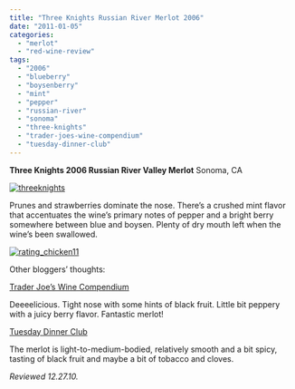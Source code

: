 ```yaml
---
title: "Three Knights Russian River Merlot 2006"
date: "2011-01-05"
categories: 
  - "merlot"
  - "red-wine-review"
tags: 
  - "2006"
  - "blueberry"
  - "boysenberry"
  - "mint"
  - "pepper"
  - "russian-river"
  - "sonoma"
  - "three-knights"
  - "trader-joes-wine-compendium"
  - "tuesday-dinner-club"
---
```


**Three Knights 2006 Russian River Valley Merlot** Sonoma, CA

[![](http://s3.amazonaws.com/thegourmez-wpmedia/2011/01/threeknights.jpg "threeknights")](http://s3.amazonaws.com/thegourmez-wpmedia/2011/01/threeknights.jpg)

Prunes and strawberries dominate the nose. There’s a crushed mint flavor that accentuates the wine’s primary notes of pepper and a bright berry somewhere between blue and boysen. Plenty of dry mouth left when the wine’s been swallowed.

[![](http://s3.amazonaws.com/thegourmez-wpmedia/2009/02/rating_chicken11.gif "rating_chicken11")](http://s3.amazonaws.com/thegourmez-wpmedia/2009/02/rating_chicken11.gif)

Other bloggers’ thoughts:

[Trader Joe’s Wine Compendium](http://traderjoeswine.blogspot.com/2009/04/2006-three-knights-merlot-699.html)

Deeeelicious. Tight nose with some hints of black fruit. Little bit peppery with a juicy berry flavor. Fantastic merlot!

[Tuesday Dinner Club](http://tuesdaydinnerclub.blogspot.com/2009/04/empty-bottles.html)

The merlot is light-to-medium-bodied, relatively smooth and a bit spicy, tasting of black fruit and maybe a bit of tobacco and cloves.

_Reviewed 12.27.10._
